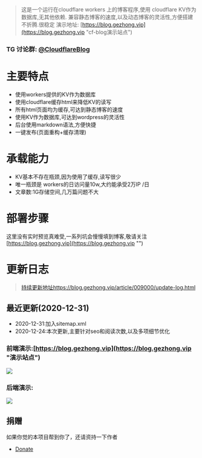 > 这是一个运行在cloudflare workers 上的博客程序,使用 cloudflare KV作为数据库,无其他依赖.
兼容静态博客的速度,以及动态博客的灵活性,方便搭建不折腾.很稳定
演示地址: [https://blog.gezhong.vip](https://blog.gezhong.vip "cf-blog演示站点")

### TG 讨论群: [@CloudflareBlog](https://t.me/cloudflareblog "")
# 主要特点
* 使用workers提供的KV作为数据库
* 使用cloudflare缓存html来降低KV的读写
* 所有html页面均为缓存,可达到静态博客的速度
* 使用KV作为数据库,可达到wordpress的灵活性
* 后台使用markdown语法,方便快捷
* 一键发布(页面重构+缓存清理)

# 承载能力
 * KV基本不存在瓶颈,因为使用了缓存,读写很少
 * 唯一瓶颈是 workers的日访问量10w,大约能承受2万IP /日
 * 文章数:1G存储空间,几万篇问题不大

# 部署步骤
  这里没有实时预览真难受,一系列坑会慢慢填到博客,敬请关注 [https://blog.gezhong.vip](https://blog.gezhong.vip "")

# 更新日志

> [持续更新地址https://blog.gezhong.vip/article/009000/update-log.html](https://blog.gezhong.vip/article/009000/update-log.html "更新日志")
  
## 最近更新(2020-12-31)
* 2020-12-31:加入sitemap.xml
* 2020-12-24:本次更新,主要针对seo和阅读次数,以及多项细节优化




### 前端演示:[https://blog.gezhong.vip](https://blog.gezhong.vip "演示站点")
![](https://s3.ax1x.com/2020/12/22/rrP81S.png)

### 后端演示:
![](https://s3.ax1x.com/2020/12/22/rrAWrD.png)

## 捐赠

如果你觉的本项目帮到你了，还请资持一下作者

* [Donate](https://www.paypal.com/paypalme/stevie90)  
